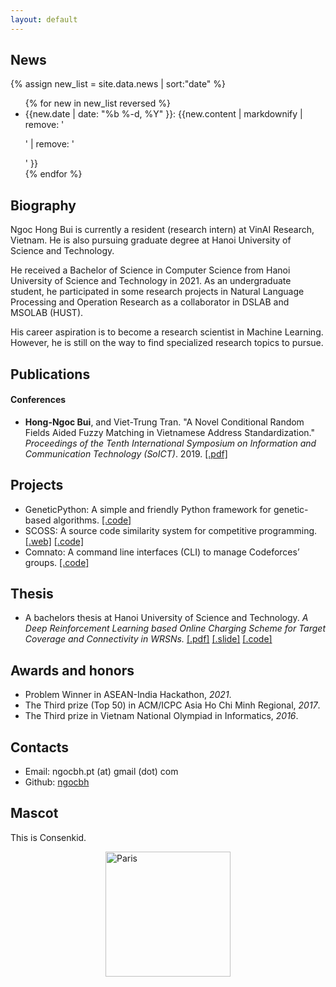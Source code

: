 ```yaml
---
layout: default
---
```


## News
{% assign new_list = site.data.news | sort:"date" %}
<ul>
{% for new in new_list reversed %}
    <li>{{new.date | date: "%b %-d, %Y" }}: {{new.content | markdownify | remove: '<p>' | remove: '</p>' }}</li>
{% endfor %}
</ul>

## Biography

Ngoc Hong Bui is currently a resident (research intern) at VinAI Research, Vietnam. 
He is also pursuing graduate degree at Hanoi University of Science and Technology.

He received a Bachelor of Science in Computer Science from Hanoi University of Science and Technology in 2021. As an undergraduate student, he participated in some research projects in Natural Language Processing and Operation Research as a collaborator in DSLAB and MSOLAB (HUST).

His career aspiration is to become a research scientist in Machine Learning. However, he is still on the way to find specialized research topics to pursue.

## Publications

#### Conferences

* **Hong-Ngoc Bui**, and Viet-Trung Tran. "A Novel Conditional Random Fields Aided Fuzzy Matching in Vietnamese Address Standardization." *Proceedings of the Tenth International Symposium on Information and Communication Technology (SoICT)*. 2019. [[.pdf]](/assets/pdf/ngocbh_soict_2019.pdf)

## Projects

* GeneticPython: A simple and friendly Python framework for genetic-based algorithms. [[.code]](https://github.com/ngocbh/geneticpython)
* SCOSS: A source code similarity system for competitive programming. [[.web]](http://scoss.soict.ai/) [[.code]](https://github.com/BK-SCOSS/scoss)
* Comnato: A command line interfaces (CLI) to manage Codeforces’ groups. [[.code]](https://github.com/ngocbh/codeforces-management-tools)

## Thesis

* A bachelors thesis at Hanoi University of Science and Technology. *A Deep Reinforcement Learning based Online Charging Scheme for Target Coverage and Connectivity in WRSNs.* [[.pdf]](/assets/pdf/ngocbh_thesis__en_.pdf) [[.slide]](/assets/pdf/ngocbh_thesis_slides.pdf) [[.code]](https://github.com/ngocbh/odmc-wrsn)

## Awards and honors

* Problem Winner in ASEAN-India Hackathon, *2021*.
* The Third prize (Top 50) in ACM/ICPC Asia Ho Chi
Minh Regional, *2017*.
* The Third prize in Vietnam National Olympiad in Informatics, *2016*.

<h2 id='contact'>Contacts</h2>

* Email: ngocbh.pt (at) gmail (dot) com
* Github: [ngocbh](https://github.com/ngocbh)

## Mascot

This is Consenkid.

<img src="{{ '/assets/images/cosenkid.jpg' | relative_url }}" width="200" height="200" alt="Paris" style='display: block;margin-left: auto;margin-right: auto;'/>


